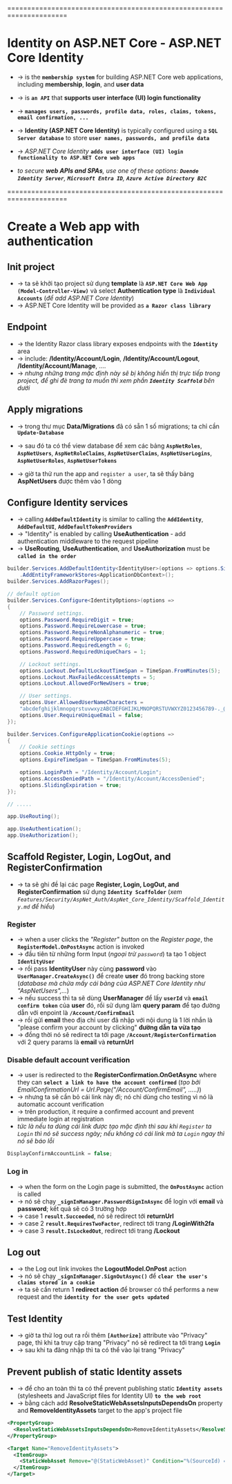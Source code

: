 =====================================================================
# Identity on ASP.NET Core - ASP.NET Core Identity
* -> is the **`membership system`** for building ASP.NET Core web applications, including **membership**, **login**, and **user data**
* -> is **`an API`** that **supports user interface (UI) login functionality**
* -> **`manages users, passwords, profile data, roles, claims, tokens, email confirmation, ...`**

* -> **Identity (ASP.NET Core Identity)** is typically configured using a **`SQL Server database`** to store **`user names, passwords, and profile data`**
* -> _ASP.NET Core Identity_ **`adds user interface (UI) login functionality to ASP.NET Core web apps`**

* _to secure **web APIs and SPAs**, use one of these options: **`Duende Identity Server`**, **`Microsoft Entra ID`**, **`Azure Active Directory B2C`**_

=====================================================================
# Create a Web app with authentication

## Init project
* -> ta sẽ khởi tạo project sử dụng **template** là **`ASP.NET Core Web App (Model-Controller-View)`** và select **Authentication type** là **`Individual Accounts`** (_để add ASP.NET Core Identity_) 
* -> ASP.NET Core Identity will be provided as **`a Razor class library`**

## Endpoint
* -> the Identity Razor class library exposes endpoints with the **`Identity`** area
* -> include: **/Identity/Account/Login**, **/Identity/Account/Logout**, **/Identity/Account/Manage**, ....
* -> _nhưng những trang mặc định này sẽ bị không hiển thị trực tiếp trong project, để ghi đè trang ta muốn thì xem phần **`Identity Scaffold`** bên dưới_ 

## Apply migrations
* -> trong thư mục **Data/Migrations** đã có sẵn 1 số migrations; ta chỉ cần **`Update-Database`**
* -> sau đó ta có thể view database để xem các bảng **`AspNetRoles`**, **`AspNetUsers`**, **`AspNetRoleClaims`**, **`AspNetUserClaims`**, **`AspNetUserLogins`**, **`AspNetUserRoles`**, **`AspNetUserTokens`**

* -> giờ ta thử run the app and `register a user`, ta sẽ thấy bảng **AspNetUsers** được thêm vào 1 dòng

## Configure Identity services
* -> calling **`AddDefaultIdentity`** is similar to calling the **`AddIdentity`**, **`AddDefaultUI`**, **`AddDefaultTokenProviders`**
* -> "Identity" is enabled by calling **UseAuthentication** - add authentication middleware to the request pipeline
* -> **UseRouting**, **UseAuthentication**, and **UseAuthorization** must be **`called in the order`**

```cs
builder.Services.AddDefaultIdentity<IdentityUser>(options => options.SignIn.RequireConfirmedAccount = true)
    .AddEntityFrameworkStores<ApplicationDbContext>();
builder.Services.AddRazorPages();

// default option
builder.Services.Configure<IdentityOptions>(options =>
{
    // Password settings.
    options.Password.RequireDigit = true;
    options.Password.RequireLowercase = true;
    options.Password.RequireNonAlphanumeric = true;
    options.Password.RequireUppercase = true;
    options.Password.RequiredLength = 6;
    options.Password.RequiredUniqueChars = 1;

    // Lockout settings.
    options.Lockout.DefaultLockoutTimeSpan = TimeSpan.FromMinutes(5);
    options.Lockout.MaxFailedAccessAttempts = 5;
    options.Lockout.AllowedForNewUsers = true;

    // User settings.
    options.User.AllowedUserNameCharacters =
    "abcdefghijklmnopqrstuvwxyzABCDEFGHIJKLMNOPQRSTUVWXYZ0123456789-._@+";
    options.User.RequireUniqueEmail = false;
});

builder.Services.ConfigureApplicationCookie(options =>
{
    // Cookie settings
    options.Cookie.HttpOnly = true;
    options.ExpireTimeSpan = TimeSpan.FromMinutes(5);

    options.LoginPath = "/Identity/Account/Login";
    options.AccessDeniedPath = "/Identity/Account/AccessDenied";
    options.SlidingExpiration = true;
});

// .....

app.UseRouting();

app.UseAuthentication();
app.UseAuthorization();
```

## Scaffold Register, Login, LogOut, and RegisterConfirmation
* -> ta sẽ ghi đề lại các page **Register, Login, LogOut, and RegisterConfirmation** sử dụng **`Identity Scaffolder`** (_xem `Features/Security/AspNet_Auth/AspNet_Core_Identity/Scaffold_Identity.md` để hiểu_)

### Register
* -> when a user clicks the _"Register" button_ on the _Register page_, the **`RegisterModel.OnPostAsync`** action is invoked
* -> đầu tiên từ những form Input (_ngoại trừ `password`_) ta tạo 1 object **`IdentityUser`**
* -> rồi pass **IdentityUser** này cùng **password** vào **`UserManager.CreateAsync()`** để create **user** đó trong backing store (_database mà chứa mấy cái bảng của ASP.NET Core Identity như "AspNetUsers",..._)
* -> nếu success thì ta sẽ dùng **UserManager** để lấy **`userId`** và **`email confirm token`** của **user** đó, rồi sử dụng làm **query param** để tạo đường dẫn với enpoint là **`/Account/ConfirmEmail`**
* -> rồi gửi **email** theo địa chỉ user đã nhập với nội dung là 1 lời nhắn là "please confirm your account by clicking" **đường dẫn ta vừa tạo**
* -> đồng thời nó sẽ redirect ta tới page **`/Account/RegisterConfirmation`** với 2 query params là **email** và **returnUrl**

### Disable default account verification
* -> user is redirected to the **RegisterConfirmation.OnGetAsync** where they can **`select a link to have the account confirmed`** (_tạo bởi EmailConfirmationUrl = Url.Page("/Account/ConfirmEmail", .....)_)
* -> nhưng ta sẽ cần bỏ cái link này đi; nó chỉ dùng cho testing vì nó là automatic account verification 
* -> trên production, it require a confirmed account and prevent immediate login at registration
* _tức là nếu ta dùng cái link được tạo mặc định thì sau khi `Register` ta `Login` thì nó sẽ success ngày; nếu không có cái link mà ta `Login` ngay thì nó sẽ báo lỗi_

```cs
DisplayConfirmAccountLink = false;
```

### Log in
* -> when the form on the Login page is submitted, the **`OnPostAsync`** action is called
* -> nó sẽ chạy **`_signInManager.PasswordSignInAsync`** để login với **email** và **password**; kết quả sẽ có 3 trường hợp
* -> case 1 **`result.Succeeded`**, nó sẽ redirect tới **returnUrl**
* -> case 2 **`result.RequiresTwoFactor`**, redirect tới trang **/LoginWith2fa**
* -> case 3 **`result.IsLockedOut`**, redirect tới trang **/Lockout**

## Log out
* -> the Log out link invokes the **LogoutModel.OnPost** action
* -> nó sẽ chạy **`_signInManager.SignOutAsync()`** để **`clear the user's claims stored in a cookie`**
* -> ta sẽ cần return 1 **redirect action** để browser có thể performs a new request and the **`identity for the user gets updated`**

## Test Identity
* -> giờ ta thử log out ra rồi thêm **`[Authorize]`** attribute vào "Privacy" page, thì khi ta truy cập trang "Privacy" nó sẽ redirect ta tới trang **`Login`**
* -> sau khi ta đăng nhập thì ta có thể vào lại trang "Privacy"

## Prevent publish of static Identity assets
* -> để cho an toàn thì ta có thể prevent publishing static **`Identity assets`** (stylesheets and JavaScript files for Identity UI) **`to the web root`** 
* -> bằng cách add **ResolveStaticWebAssetsInputsDependsOn** property and **RemoveIdentityAssets** target to the app's project file

```xml
<PropertyGroup>
  <ResolveStaticWebAssetsInputsDependsOn>RemoveIdentityAssets</ResolveStaticWebAssetsInputsDependsOn>
</PropertyGroup>

<Target Name="RemoveIdentityAssets">
  <ItemGroup>
    <StaticWebAsset Remove="@(StaticWebAsset)" Condition="%(SourceId) == 'Microsoft.AspNetCore.Identity.UI'" />
  </ItemGroup>
</Target>
```